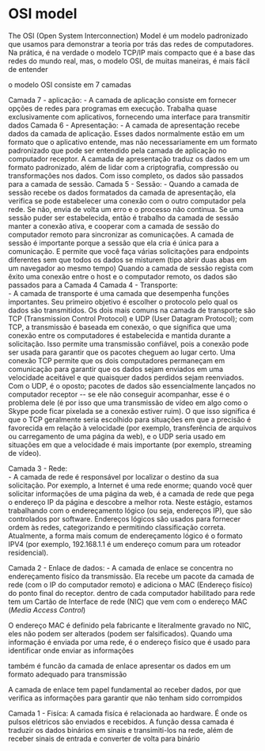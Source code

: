 # OSI model

The OSI (Open System Interconnection) Model é um modelo padronizado que usamos para demonstrar a teoria por trás das redes de computadores. Na prática, é na verdade o modelo TCP/IP mais compacto que é a base das redes do mundo real, mas, o modelo OSI, de muitas maneiras, é mais fácil de entender

o modelo OSI consiste em 7 camadas

Camada 7 - aplicação:
    - A camada de aplicação consiste em fornecer opções de redes para programas em execução. Trabalha quase exclusivamente com aplicativos, fornecendo uma interface para transmitir dados
Camada 6 - Apresentação:
    - A camada de apresentação recebe dados da camada de aplicação. Esses dados normalmente estão em um formato que o aplicativo entende, mas não necessariamente em um formato padronizado que pode ser entendido pela camada de aplicação no computador receptor. A camada de apresentação traduz os dados em um formato padronizado, além de lidar com a criptografia, compressão ou transformações nos dados. Com isso completo, os dados são passados para a camada de sessão.
Camada 5 - Sessão:
    - Quando a camada de sessão recebe os dados formatados da camada de apresentação, ela verifica se pode estabelecer uma conexão com o outro computador pela rede. Se não, envia de volta um erro e o processo não continua. Se uma sessão puder ser estabelecida, então é trabalho da camada de sessão manter a conexão ativa, e cooperar com a camada de sessão do computador remoto para sincronizar as comunicações. A camada de sessão é importante porque a sessão que ela cria é única para a comunicação. E permite que você faça várias solicitações para endpoints diferentes sem que todos os dados se misturem (tipo abrir duas abas em um navegador ao mesmo tempo) Quando a camada de sessão regista com êxito uma conexão entre o host e o computador remoto, os dados são passados para a Camada 4
Camada 4 - Transporte:  
    - A camada de transporte é uma camada que desempenha funções importantes. Seu primeiro objetivo é escolher o protocolo pelo qual os dados são transmitidos. Os dois mais comuns na camada de transporte são TCP (Transmission Control Protocol) e UDP (User Datagram Protocol); com TCP, a transmissão é baseada em conexão, o que significa que uma conexão entre os computadores é estabelecida e mantida durante a solicitação. Isso permite uma transmissão confiável, pois a conexão pode ser usada para garantir que os pacotes cheguem ao lugar certo. Uma conexão TCP permite que os dois computadores permaneçam em comunicação para garantir que os dados sejam enviados em uma velocidade aceitável e que quaisquer dados perdidos sejam reenviados. Com o UDP, é o oposto; pacotes de dados são essencialmente lançados no computador receptor -- se ele não conseguir acompanhar, esse é o problema dele (é por isso que uma transmissão de vídeo em algo como o Skype pode ficar pixelada se a conexão estiver ruim). O que isso significa é que o TCP geralmente seria escolhido para situações em que a precisão é favorecida em relação à velocidade (por exemplo, transferência de arquivos ou carregamento de uma página da web), e o UDP seria usado em situações em que a velocidade é mais importante (por exemplo, streaming de vídeo).

Camada 3 - Rede:    
    - A camada de rede é responsável por localizar o destino da sua solicitação. Por exemplo, a Internet é uma rede enorme; quando você quer solicitar informações de uma página da web, é a camada de rede que pega o endereço IP da página e descobre a melhor rota. Neste estágio, estamos trabalhando com o endereçamento lógico (ou seja, endereços IP), que são controlados por software. Endereços lógicos são usados para fornecer ordem às redes, categorizando e permitindo classificação correta. Atualmente, a forma mais comum de endereçamento lógico é o formato IPV4 (por exemplo, 192.168.1.1 é um endereço comum para um roteador residencial).

Camada 2 - Enlace de dados:
    - A camada de enlace se concentra no endereçamento fisíco da transmissão. Ela recebe um pacote da camada de rede (com o IP do computador remoto) e adiciona o MAC (Endereço fisíco) do ponto final do receptor. dentro de cada computador habilitado para rede tem um Cartão de Interface de rede (NIC) que vem com o endereço MAC (*Media Access Control*) 

O endereço MAC é definido pela fabricante e literalmente gravado no NIC, eles não podem ser alterados (podem ser falsificados). Quando uma informação é enviada por uma rede, é o endereço fisíco que é usado para identificar onde enviar as informações

também é funcão da camada de enlace apresentar os dados em um formato adequado para transmissão

A camada de enlace tem papel fundamental ao receber dados, por que verifica as informações para garantir que não tenham sido corrompidos

Camada 1 - Fisíca:
    A camada fisíca é relacionada ao hardware. É onde os pulsos elétricos são enviados e recebidos. A função dessa camada é traduzir os dados binários em sinais e transimiti-los na rede, além de receber sinais de entrada e converter de volta para binário

        








